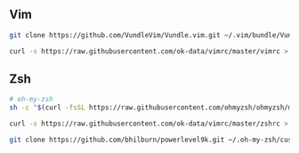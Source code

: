 ## Vim

```bash
git clone https://github.com/VundleVim/Vundle.vim.git ~/.vim/bundle/Vundle.vim
```

```bash
curl -s https://raw.githubusercontent.com/ok-data/vimrc/master/vimrc > ~/.vimrc
```

## Zsh

```bash
# oh-my-zsh
sh -c "$(curl -fsSL https://raw.githubusercontent.com/ohmyzsh/ohmyzsh/master/tools/install.sh)"
```

```bash
curl -s https://raw.githubusercontent.com/ok-data/vimrc/master/zshrc > ~/.zshrc
```
```bash
git clone https://github.com/bhilburn/powerlevel9k.git ~/.oh-my-zsh/custom/themes/powerlevel9k
```
